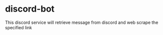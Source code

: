 # discord-bot
This discord service will retrieve message from discord and web scrape the specified link
